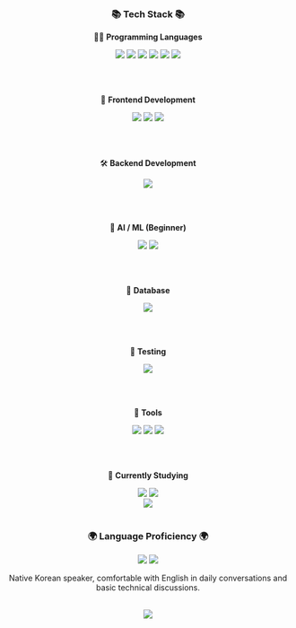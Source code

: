 <br>

<br>
<div align="center">
	<h3>📚 Tech Stack 📚</h3>

<!-- Programming Languages -->
<p>🧑‍💻 <strong>Programming Languages</strong></p>
<img src="https://img.shields.io/badge/Python-3776AB?style=flat&logo=Python&logoColor=white" />
<img src="https://img.shields.io/badge/C-A8B9CC?style=flat&logo=C&logoColor=white" />
<img src="https://img.shields.io/badge/C++-00599C?style=flat&logo=C%2B%2B&logoColor=white" />
<img src="https://img.shields.io/badge/Java-007396?style=flat&logo=Java&logoColor=white" />
<img src="https://img.shields.io/badge/JavaScript-F7DF1E?style=flat&logo=JavaScript&logoColor=black" />
<img src="https://img.shields.io/badge/TypeScript-3178C6?style=flat&logo=TypeScript&logoColor=white" />

<!-- Frontend Development -->

<br><br>

<p>🎨 <strong>Frontend Development</strong></p>
<img src="https://img.shields.io/badge/React-61DAFB?style=flat&logo=React&logoColor=black" />
<img src="https://img.shields.io/badge/HTML-E34F26?style=flat&logo=HTML5&logoColor=white" />
<img src="https://img.shields.io/badge/CSS-1572B6?style=flat&logo=CSS3&logoColor=white" />

<!-- Backend Development -->

<br><br>

<p>🛠️ <strong>Backend Development</strong></p>
<img src="https://img.shields.io/badge/Node.js-339933?style=flat&logo=Node.js&logoColor=white" />

<!-- AI / ML -->

<br><br>

<p>🧠 <strong>AI / ML (Beginner)</strong></p>
<img src="https://img.shields.io/badge/Pandas-150458?style=flat&logo=pandas&logoColor=white" />
<img src="https://img.shields.io/badge/Seaborn-2E76B3?style=flat&logo=Seaborn&logoColor=white" />

<!-- Database -->

<br><br>

<p>💾 <strong>Database</strong></p>
<img src="https://img.shields.io/badge/MySQL-4479A1?style=flat&logo=MySQL&logoColor=white" />

<!-- Testing -->

<br><br>

<p>🧪 <strong>Testing</strong></p>
<img src="https://img.shields.io/badge/Jest-C21325?style=flat&logo=Jest&logoColor=white" />

<!-- Tools -->

<br><br>

<p>🧰 <strong>Tools</strong></p>
<img src="https://img.shields.io/badge/Git-F05032?style=flat&logo=Git&logoColor=white" />
<img src="https://img.shields.io/badge/GitHub-181717?style=flat&logo=GitHub&logoColor=white" />
<img src="https://img.shields.io/badge/Notion-000000?style=flat&logo=Notion&logoColor=white" />

<!-- Currently Studying -->

<br><br>

<p>📖 <strong>Currently Studying</strong></p>
<img src="https://img.shields.io/badge/Docker-2496ED?style=flat&logo=Docker&logoColor=white" />
<img src="https://img.shields.io/badge/Azure-0078D4?style=flat&logo=Microsoft%20Azure&logoColor=white" />
</div>

<div align="center">

<img src="https://github-readme-stats.vercel.app/api?username=jack0928&show_icons=true&theme=tokyonight">

</div>

<br>

<div align="center">
	<h3>🌍 Language Proficiency 🌍</h3>
	<p>
		<img src="https://img.shields.io/badge/Korean-Fluent-00A98F?style=flat&logo=Google%20Translate&logoColor=white" />
		<img src="https://img.shields.io/badge/English-Comfortable-007396?style=flat&logo=Google%20Translate&logoColor=white" />
	</p>
	<p>Native Korean speaker, comfortable with English in daily conversations and basic technical discussions.</p>
</div>

<br>
<div align="center">

<img src="https://github-readme-solvedac.hyp3rflow.vercel.app/api/?handle=jack0928"/>

</div>

<br>
